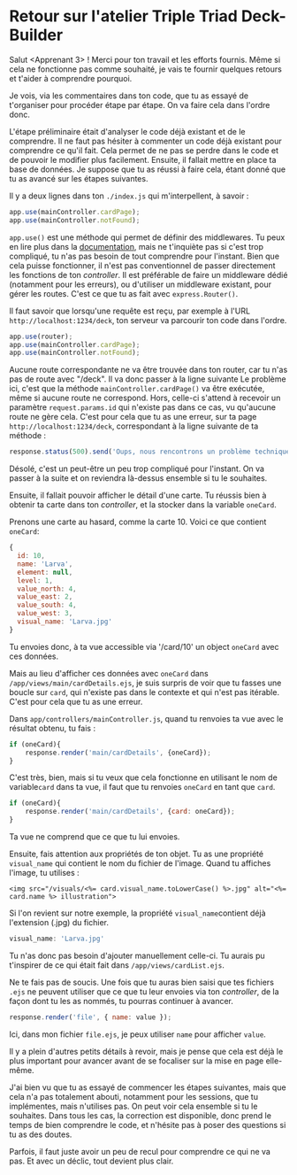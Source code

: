 # Retour sur l'atelier Triple Triad Deck-Builder

Salut <Apprenant 3> ! Merci pour ton travail et les efforts fournis. Même si cela ne fonctionne pas comme souhaité, je vais te fournir quelques retours et t'aider à comprendre pourquoi.

Je vois, via les commentaires dans ton code, que tu as essayé de t'organiser pour procéder étape par étape. On va faire cela dans l'ordre donc.  

L'étape préliminaire était d'analyser le code déjà existant et de le comprendre. Il ne faut pas hésiter à commenter un code déjà existant pour comprendre ce qu'il fait. Cela permet de ne pas se perdre dans le code et de pouvoir le modifier plus facilement.
Ensuite, il fallait mettre en place ta base de données. Je suppose que tu as réussi à faire cela, étant donné que tu as avancé sur les étapes suivantes.

Il y a deux lignes dans ton `./index.js` qui m'interpellent, à savoir :
```javascript
app.use(mainController.cardPage);
app.use(mainController.notFound);
```
`app.use()` est une méthode qui permet de définir des middlewares. Tu peux en lire plus dans la [documentation](https://expressjs.com/fr/guide/using-middleware.html), mais ne t'inquiète pas si c'est trop compliqué, tu n'as pas besoin de tout comprendre pour l'instant. Bien que cela puisse fonctionner, il n'est pas conventionnel de passer directement les fonctions de ton *controller*. Il est préférable de faire un middleware dédié (notamment pour les erreurs), ou d'utiliser un middleware existant, pour gérer les routes. C'est ce que tu as fait avec `express.Router()`. 

Il faut savoir que lorsqu'une requête est reçu, par exemple à l'URL `http://localhost:1234/deck`, ton serveur va parcourir ton code dans l'ordre. 

```javascript
app.use(router);
app.use(mainController.cardPage); 
app.use(mainController.notFound);
````
Aucune route correspondante ne va être trouvée dans ton router, car tu n'as pas de route avec "/deck". Il va donc passer à la ligne suivante
Le problème ici, c'est que la méthode `mainController.cardPage()` va être exécutée, même si aucune route ne correspond. Hors, celle-ci s'attend à recevoir un paramètre `request.params.id` qui n'existe pas dans ce cas, vu qu'aucune route ne gère cela. C'est pour cela que tu as une erreur, sur ta page `http://localhost:1234/deck`, correspondant à la ligne suivante de ta méthode :

```javascript
response.status(500).send('Oups, nous rencontrons un problème technique');
```

Désolé, c'est un peut-être un peu trop compliqué pour l'instant. On va passer à la suite et on reviendra là-dessus ensemble si tu le souhaites.

Ensuite, il fallait pouvoir afficher le détail d'une carte. Tu réussis bien à obtenir ta carte dans ton *controller*, et la stocker dans la variable `oneCard`. 

Prenons une carte au hasard, comme la carte 10. Voici ce que contient `oneCard`:
```javascript
{
  id: 10,
  name: 'Larva',
  element: null,
  level: 1,
  value_north: 4,
  value_east: 2,
  value_south: 4,
  value_west: 3,
  visual_name: 'Larva.jpg'
}
```
Tu envoies donc, à ta vue accessible via '/card/10' un object `oneCard` avec ces données.

Mais au lieu d'afficher ces données avec `oneCard` dans `/app/views/main/cardDetails.ejs`, je suis surpris de voir que tu fasses une boucle sur `card`, qui n'existe pas dans le contexte et qui n'est pas itérable. C'est pour cela que tu as une erreur. 

Dans `app/controllers/mainController.js`, quand tu renvoies ta vue avec le résultat obtenu, tu fais :

```javascript
if (oneCard){
    response.render('main/cardDetails', {oneCard});
}
```

C'est très, bien, mais si tu veux que cela fonctionne en utilisant le nom de variable`card` dans ta vue, il faut que tu renvoies `oneCard` en tant que `card`.

```javascript
if (oneCard){
    response.render('main/cardDetails', {card: oneCard});
}
```

Ta vue ne comprend que ce que tu lui envoies. 

Ensuite, fais attention aux propriétés de ton objet. Tu as une propriété `visual_name` qui contient le nom du fichier de l'image.
Quand tu affiches l'image, tu utilises :

```ejs
<img src="/visuals/<%= card.visual_name.toLowerCase() %>.jpg" alt="<%= card.name %> illustration">
```

Si l'on revient sur notre exemple, la propriété `visual_name`contient déjà l'extension (.jpg) du fichier.

```javascript
visual_name: 'Larva.jpg'
```

Tu n'as donc pas besoin d'ajouter manuellement celle-ci. Tu aurais pu t'inspirer de ce qui était fait dans `/app/views/cardList.ejs`.

Ne te fais pas de soucis. Une fois que tu auras bien saisi que tes fichiers `.ejs` ne peuvent utiliser que ce que tu leur envoies via ton *controller*, de la façon dont tu les as nommés, tu pourras continuer à avancer. 

```javascript
response.render('file', { name: value });
```

Ici, dans mon fichier `file.ejs`, je peux utiliser `name` pour afficher `value`.

Il y a plein d'autres petits détails à revoir, mais je pense que cela est déjà le plus important pour avancer avant de se focaliser sur la mise en page elle-même.

J'ai bien vu que tu as essayé de commencer les étapes suivantes, mais que cela n'a pas totalement abouti, notamment pour les sessions, que tu implémentes, mais n'utilises pas. On peut voir cela ensemble si tu le souhaites. Dans tous les cas, la correction est disponible, donc prend le temps de bien comprendre le code, et n'hésite pas à poser des questions si tu as des doutes. 

Parfois, il faut juste avoir un peu de recul pour comprendre ce qui ne va pas. Et avec un déclic, tout devient plus clair.


